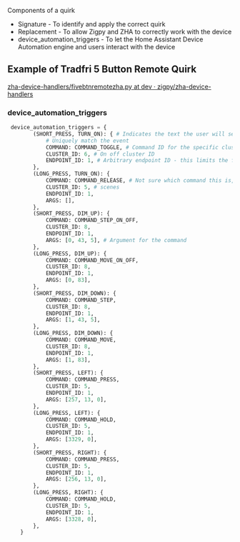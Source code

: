 
Components of a quirk

- Signature - To identify and apply the correct quirk
- Replacement - To allow Zigpy and ZHA to correctly work with the device
- device_automation_triggers - To let the Home Assistant Device Automation engine and users interact with the device

## Example of Tradfri 5 Button Remote Quirk

[zha-device-handlers/fivebtnremotezha.py at dev · zigpy/zha-device-handlers](https://github.com/zigpy/zha-device-handlers/blob/dev/zhaquirks/ikea/fivebtnremotezha.py)

### device_automation_triggers

```python
 device_automation_triggers = {
        (SHORT_PRESS, TURN_ON): { # Indicates the text the user will see in the triggers UI
            # Uniquely match the event
            COMMAND: COMMAND_TOGGLE, # Command ID for the specific cluster
            CLUSTER_ID: 6, # On off cluster ID
            ENDPOINT_ID: 1, # Arbitrary endpoint ID - this limits the flexibility of creating custom zigbee devices without also generating a custom quirk for each endpoint
        },
        (LONG_PRESS, TURN_ON): {
            COMMAND: COMMAND_RELEASE, # Not sure which command this is, the scenes cluster doesn't specify a command named "release"
            CLUSTER_ID: 5, # scenes
            ENDPOINT_ID: 1,
            ARGS: [],
        },
        (SHORT_PRESS, DIM_UP): {
            COMMAND: COMMAND_STEP_ON_OFF,
            CLUSTER_ID: 8,
            ENDPOINT_ID: 1,
            ARGS: [0, 43, 5], # Argument for the command
        },
        (LONG_PRESS, DIM_UP): {
            COMMAND: COMMAND_MOVE_ON_OFF,
            CLUSTER_ID: 8,
            ENDPOINT_ID: 1,
            ARGS: [0, 83],
        },
        (SHORT_PRESS, DIM_DOWN): {
            COMMAND: COMMAND_STEP,
            CLUSTER_ID: 8,
            ENDPOINT_ID: 1,
            ARGS: [1, 43, 5],
        },
        (LONG_PRESS, DIM_DOWN): {
            COMMAND: COMMAND_MOVE,
            CLUSTER_ID: 8,
            ENDPOINT_ID: 1,
            ARGS: [1, 83],
        },
        (SHORT_PRESS, LEFT): {
            COMMAND: COMMAND_PRESS,
            CLUSTER_ID: 5,
            ENDPOINT_ID: 1,
            ARGS: [257, 13, 0],
        },
        (LONG_PRESS, LEFT): {
            COMMAND: COMMAND_HOLD,
            CLUSTER_ID: 5,
            ENDPOINT_ID: 1,
            ARGS: [3329, 0],
        },
        (SHORT_PRESS, RIGHT): {
            COMMAND: COMMAND_PRESS,
            CLUSTER_ID: 5,
            ENDPOINT_ID: 1,
            ARGS: [256, 13, 0],
        },
        (LONG_PRESS, RIGHT): {
            COMMAND: COMMAND_HOLD,
            CLUSTER_ID: 5,
            ENDPOINT_ID: 1,
            ARGS: [3328, 0],
        },
    }
```